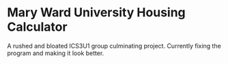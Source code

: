 # Mary Ward University Housing Calculator

A rushed and bloated ICS3U1 group culminating project. Currently fixing the program and making it look better.
